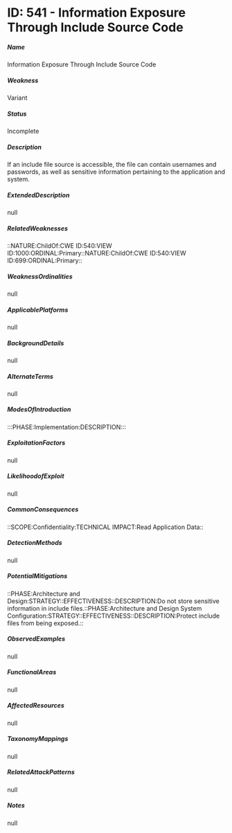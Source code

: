 # ID: 541 - Information Exposure Through Include Source Code
<h5>Name</h5>Information Exposure Through Include Source Code
<h5>Weakness</h5>Variant
<h5>Status</h5>Incomplete
<h5>Description</h5>If an include file source is accessible, the file can contain usernames and passwords, as well as sensitive information pertaining to the application and system.
<h5>ExtendedDescription</h5>null
<h5>RelatedWeaknesses</h5>::NATURE:ChildOf:CWE ID:540:VIEW ID:1000:ORDINAL:Primary::NATURE:ChildOf:CWE ID:540:VIEW ID:699:ORDINAL:Primary::
<h5>WeaknessOrdinalities</h5>null
<h5>ApplicablePlatforms</h5>null
<h5>BackgroundDetails</h5>null
<h5>AlternateTerms</h5>null
<h5>ModesOfIntroduction</h5>:::PHASE:Implementation:DESCRIPTION:::
<h5>ExploitationFactors</h5>null
<h5>LikelihoodofExploit</h5>null
<h5>CommonConsequences</h5>::SCOPE:Confidentiality:TECHNICAL IMPACT:Read Application Data::
<h5>DetectionMethods</h5>null
<h5>PotentialMitigations</h5>::PHASE:Architecture and Design:STRATEGY::EFFECTIVENESS::DESCRIPTION:Do not store sensitive information in include files.::PHASE:Architecture and Design System Configuration:STRATEGY::EFFECTIVENESS::DESCRIPTION:Protect include files from being exposed.::
<h5>ObservedExamples</h5>null
<h5>FunctionalAreas</h5>null
<h5>AffectedResources</h5>null
<h5>TaxonomyMappings</h5>null
<h5>RelatedAttackPatterns</h5>null
<h5>Notes</h5>null

